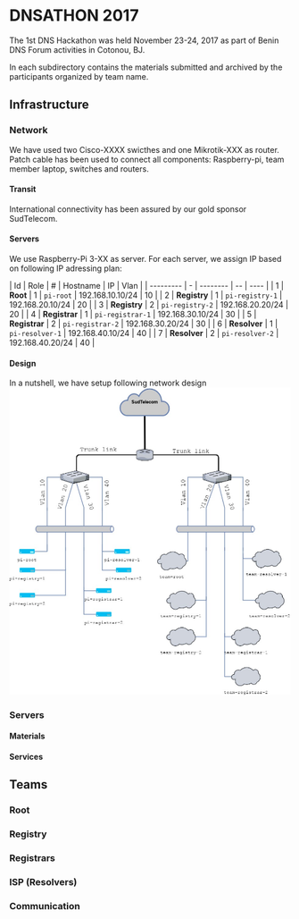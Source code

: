 # DNSATHON 2017 #

The 1st DNS Hackathon was held November 23-24, 2017 as part of Benin DNS Forum activities in Cotonou, BJ. 

In each subdirectory contains the materials submitted and archived by the participants organized by team name.

## Infrastructure ##

### Network ###
We have used two Cisco-XXXX swicthes and one Mikrotik-XXX as router. Patch cable has been used to connect all components: Raspberry-pi, team member laptop, switches and routers. 

#### Transit ####
International connectivity has been assured by our gold sponsor SudTelecom.

#### Servers #####
We use Raspberry-Pi 3-XX as server. For each server, we assign IP based on following IP adressing plan:


| Id | Role | # | Hostname | IP | Vlan |
| --------- | - | -------- | -- | ---- |
| 1 | **Root** | 1 | `pi-root` | 192.168.10.10/24 | 10 |
| 2 | **Registry** | 1 | `pi-registry-1` | 192.168.20.10/24 | 20 |
| 3 | **Registry** | 2 | `pi-registry-2` | 192.168.20.20/24 | 20 |
| 4 | **Registrar** | 1 | `pi-registrar-1` | 192.168.30.10/24 | 30 |
| 5 | **Registrar** | 2 | `pi-registrar-2` | 192.168.30.20/24 | 30 |
| 6 | **Resolver** | 1 | `pi-resolver-1` | 192.168.40.10/24 | 40 |
| 7 | **Resolver** | 2 | `pi-resolver-2` | 192.168.40.20/24 | 40 | 


#### Design ####
In a nutshell, we have setup following network design
![Infrastructure Overview](https://raw.githubusercontent.com/AlfredArouna/DNSathon/master/2017/bdf_hackathon.jpg)



### Servers ###

#### Materials ####

#### Services ####


## Teams ##

### Root ####

### Registry ###

### Registrars ###

### ISP (Resolvers) ###

### Communication ###
